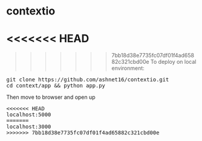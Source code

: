 # contextio
<<<<<<< HEAD
=======

>>>>>>> 7bb18d38e7735fc07df01f4ad65882c321cbd00e
To deploy on local environment:

<pre>
git clone https://github.com/ashnet16/contextio.git
cd context/app && python app.py
</pre>

Then move to browser and open up 

<pre>
<<<<<<< HEAD
localhost:5000
=======
localhost:3000
>>>>>>> 7bb18d38e7735fc07df01f4ad65882c321cbd00e
</pre>
